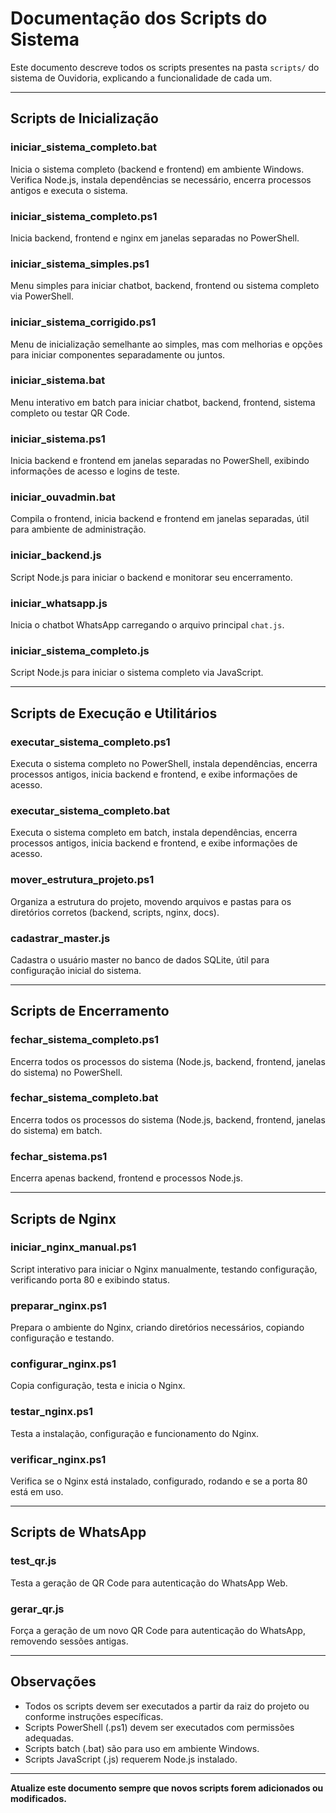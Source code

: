 # Documentação dos Scripts do Sistema

Este documento descreve todos os scripts presentes na pasta `scripts/` do sistema de Ouvidoria, explicando a funcionalidade de cada um.

---

## Scripts de Inicialização

### iniciar_sistema_completo.bat
Inicia o sistema completo (backend e frontend) em ambiente Windows. Verifica Node.js, instala dependências se necessário, encerra processos antigos e executa o sistema.

### iniciar_sistema_completo.ps1
Inicia backend, frontend e nginx em janelas separadas no PowerShell.

### iniciar_sistema_simples.ps1
Menu simples para iniciar chatbot, backend, frontend ou sistema completo via PowerShell.

### iniciar_sistema_corrigido.ps1
Menu de inicialização semelhante ao simples, mas com melhorias e opções para iniciar componentes separadamente ou juntos.

### iniciar_sistema.bat
Menu interativo em batch para iniciar chatbot, backend, frontend, sistema completo ou testar QR Code.

### iniciar_sistema.ps1
Inicia backend e frontend em janelas separadas no PowerShell, exibindo informações de acesso e logins de teste.

### iniciar_ouvadmin.bat
Compila o frontend, inicia backend e frontend em janelas separadas, útil para ambiente de administração.

### iniciar_backend.js
Script Node.js para iniciar o backend e monitorar seu encerramento.

### iniciar_whatsapp.js
Inicia o chatbot WhatsApp carregando o arquivo principal `chat.js`.

### iniciar_sistema_completo.js
Script Node.js para iniciar o sistema completo via JavaScript.

---

## Scripts de Execução e Utilitários

### executar_sistema_completo.ps1
Executa o sistema completo no PowerShell, instala dependências, encerra processos antigos, inicia backend e frontend, e exibe informações de acesso.

### executar_sistema_completo.bat
Executa o sistema completo em batch, instala dependências, encerra processos antigos, inicia backend e frontend, e exibe informações de acesso.

### mover_estrutura_projeto.ps1
Organiza a estrutura do projeto, movendo arquivos e pastas para os diretórios corretos (backend, scripts, nginx, docs).

### cadastrar_master.js
Cadastra o usuário master no banco de dados SQLite, útil para configuração inicial do sistema.

---

## Scripts de Encerramento

### fechar_sistema_completo.ps1
Encerra todos os processos do sistema (Node.js, backend, frontend, janelas do sistema) no PowerShell.

### fechar_sistema_completo.bat
Encerra todos os processos do sistema (Node.js, backend, frontend, janelas do sistema) em batch.

### fechar_sistema.ps1
Encerra apenas backend, frontend e processos Node.js.

---

## Scripts de Nginx

### iniciar_nginx_manual.ps1
Script interativo para iniciar o Nginx manualmente, testando configuração, verificando porta 80 e exibindo status.

### preparar_nginx.ps1
Prepara o ambiente do Nginx, criando diretórios necessários, copiando configuração e testando.

### configurar_nginx.ps1
Copia configuração, testa e inicia o Nginx.

### testar_nginx.ps1
Testa a instalação, configuração e funcionamento do Nginx.

### verificar_nginx.ps1
Verifica se o Nginx está instalado, configurado, rodando e se a porta 80 está em uso.

---

## Scripts de WhatsApp

### test_qr.js
Testa a geração de QR Code para autenticação do WhatsApp Web.

### gerar_qr.js
Força a geração de um novo QR Code para autenticação do WhatsApp, removendo sessões antigas.

---

## Observações
- Todos os scripts devem ser executados a partir da raiz do projeto ou conforme instruções específicas.
- Scripts PowerShell (.ps1) devem ser executados com permissões adequadas.
- Scripts batch (.bat) são para uso em ambiente Windows.
- Scripts JavaScript (.js) requerem Node.js instalado.

---

**Atualize este documento sempre que novos scripts forem adicionados ou modificados.** 
